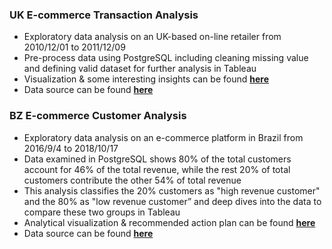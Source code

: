 ### UK E-commerce Transaction Analysis

- Exploratory data analysis on an UK-based on-line retailer from 2010/12/01 to 2011/12/09
- Pre-process data using PostgreSQL including cleaning missing value and defining valid dataset for further analysis in Tableau
- Visualization & some interesting insights can be found **[here](https://public.tableau.com/views/UKEcommerceAnalysis/EcommerceAnalysis?:language=zh-TW&:display_count=n&:origin=viz_share_link)**
- Data source can be found **[here](https://www.kaggle.com/carrie1/ecommerce-data)**


### BZ E-commerce Customer Analysis

- Exploratory data analysis on an e-commerce platform in Brazil from 2016/9/4 to 2018/10/17
- Data examined in PostgreSQL shows 80% of the total customers account for 46% of the total revenue, while the rest 20% of total customers contribute the other 54% of total revenue
- This analysis classifies the 20% customers as "high revenue customer" and the 80% as "low revenue customer” and deep dives into the data to compare these two groups in Tableau
- Analytical visualization & recommended action plan can be found **[here](https://public.tableau.com/views/BZEcommerceAnalysis/BZE-CommerceAnalysis?:language=zh-TW&publish=yes&:display_count=n&:origin=viz_share_link)**
- Data source can be found **[here](https://www.kaggle.com/olistbr/brazilian-ecommerce)**
